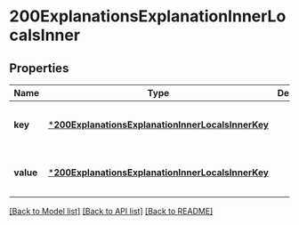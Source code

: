 # 200ExplanationsExplanationInnerLocalsInner


## Properties
Name | Type | Description | Notes
------------ | ------------- | ------------- | -------------
**key** | [***200ExplanationsExplanationInnerLocalsInnerKey**](200ExplanationsExplanationInnerLocalsInnerKey.md) |  | [optional] [default to nothing]
**value** | [***200ExplanationsExplanationInnerLocalsInnerKey**](200ExplanationsExplanationInnerLocalsInnerKey.md) |  | [optional] [default to nothing]


[[Back to Model list]](../README.md#models) [[Back to API list]](../README.md#api-endpoints) [[Back to README]](../README.md)


